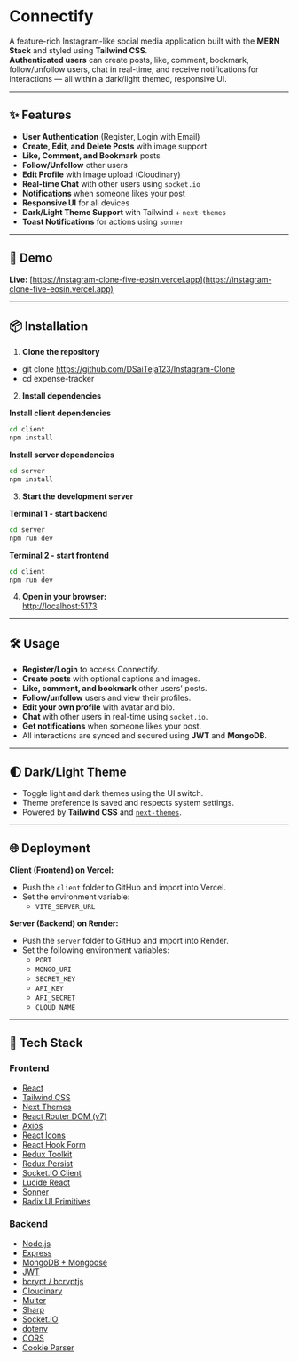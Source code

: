 # Connectify

A feature-rich Instagram-like social media application built with the **MERN Stack** and styled using **Tailwind CSS**.  
**Authenticated users** can create posts, like, comment, bookmark, follow/unfollow users, chat in real-time, and receive notifications for interactions — all within a dark/light themed, responsive UI.

---

## ✨ Features

- **User Authentication** (Register, Login with Email)
- **Create, Edit, and Delete Posts** with image support
- **Like, Comment, and Bookmark** posts
- **Follow/Unfollow** other users
- **Edit Profile** with image upload (Cloudinary)
- **Real-time Chat** with other users using `socket.io`
- **Notifications** when someone likes your post
- **Responsive UI** for all devices
- **Dark/Light Theme Support** with Tailwind + `next-themes`
- **Toast Notifications** for actions using `sonner`

---

## 🚀 Demo

**Live:** [https://instagram-clone-five-eosin.vercel.app](https://instagram-clone-five-eosin.vercel.app)

---

## 📦 Installation

1. **Clone the repository**
- git clone https://github.com/DSaiTeja123/Instagram-Clone
- cd expense-tracker

2. **Install dependencies**

**Install client dependencies**
```bash
cd client
npm install
```

**Install server dependencies**
```bash
cd server
npm install
```

3. **Start the development server**

**Terminal 1 - start backend**
```bash
cd server
npm run dev
```

**Terminal 2 - start frontend**
```bash
cd client
npm run dev
```

4. **Open in your browser:**  
[http://localhost:5173](http://localhost:5173)

---

## 🛠️ Usage

- **Register/Login** to access Connectify.
- **Create posts** with optional captions and images.
- **Like, comment, and bookmark** other users' posts.
- **Follow/unfollow** users and view their profiles.
- **Edit your own profile** with avatar and bio.
- **Chat** with other users in real-time using `socket.io`.
- **Get notifications** when someone likes your post.
- All interactions are synced and secured using **JWT** and **MongoDB**.

---

## 🌓 Dark/Light Theme

- Toggle light and dark themes using the UI switch.
- Theme preference is saved and respects system settings.
- Powered by **Tailwind CSS** and [`next-themes`](https://github.com/pacocoursey/next-themes).

---

## 🌐 Deployment

**Client (Frontend) on Vercel:**  
- Push the `client` folder to GitHub and import into Vercel.  
- Set the environment variable:
  - `VITE_SERVER_URL`

**Server (Backend) on Render:**  
- Push the `server` folder to GitHub and import into Render.
- Set the following environment variables:
  - `PORT`
  - `MONGO_URI`
  - `SECRET_KEY`
  - `API_KEY`
  - `API_SECRET`
  - `CLOUD_NAME`

---

## 🧩 Tech Stack

### Frontend

- [React](https://react.dev/)
- [Tailwind CSS](https://tailwindcss.com/)
- [Next Themes](https://github.com/pacocoursey/next-themes)
- [React Router DOM (v7)](https://reactrouter.com/en/main)
- [Axios](https://axios-http.com/)
- [React Icons](https://react-icons.github.io/react-icons/)
- [React Hook Form](https://react-hook-form.com/)
- [Redux Toolkit](https://redux-toolkit.js.org/)
- [Redux Persist](https://github.com/rt2zz/redux-persist)
- [Socket.IO Client](https://socket.io/)
- [Lucide React](https://lucide.dev/)
- [Sonner](https://sonner.emilkowal.dev/)
- [Radix UI Primitives](https://www.radix-ui.com/)

### Backend

- [Node.js](https://nodejs.org/)
- [Express](https://expressjs.com/)
- [MongoDB + Mongoose](https://mongoosejs.com/)
- [JWT](https://github.com/auth0/node-jsonwebtoken)
- [bcrypt / bcryptjs](https://github.com/dcodeIO/bcrypt.js/)
- [Cloudinary](https://cloudinary.com/)
- [Multer](https://github.com/expressjs/multer)
- [Sharp](https://github.com/lovell/sharp)
- [Socket.IO](https://socket.io/)
- [dotenv](https://github.com/motdotla/dotenv)
- [CORS](https://github.com/expressjs/cors)
- [Cookie Parser](https://github.com/expressjs/cookie-parser)
